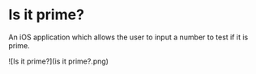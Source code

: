 # Is it prime?

An iOS application which allows the user to input a number to test if it is prime. 

![Is it prime?](is it prime?.png)
